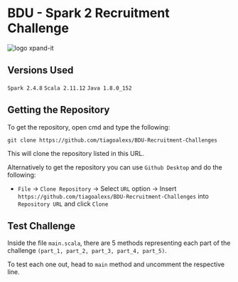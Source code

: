 # BDU - Spark 2 Recruitment Challenge
![logo xpand-it](https://www.xpand-it.com/wp-content/uploads/2016/10/LogoXpandIT-2016.png)

## Versions Used
`Spark 2.4.8`
`Scala 2.11.12`
`Java 1.8.0_152`

## Getting the Repository

To get the repository, open cmd and type the following:

```
git clone https://github.com/tiagoalexs/BDU-Recruitment-Challenges
```
This will clone the repository listed in this URL.

Alternatively to get the repository you can use `Github Desktop` and do the following:
- `File` -> `Clone Repository` -> Select `URL` option -> Insert `https://github.com/tiagoalexs/BDU-Recruitment-Challenges` into `Repository URL` and click `Clone`

## Test Challenge

Inside the file `main.scala`, there are 5 methods representing each part of the challenge `(part_1, part_2, part_3, part_4, part_5)`.

To test each one out, head to `main` method and uncomment the respective line.
